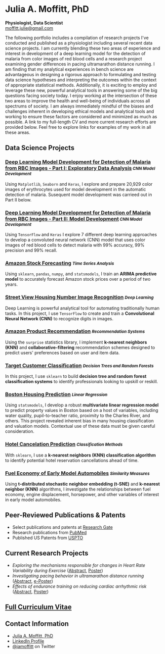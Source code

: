 # Julia A. Moffitt, PhD
**Physiologist, Data Scientist**<br />
[moffitt.julie@gmail.com](moffitt.julie@gmail.com)

The following portfolio includes a compilation of research projects
I've conducted and published as a physiologist including several recent
data science projects. I am currently blending
these two areas of experience and interest in development of a deep learning model for the detection of malaria from color images of red blood cells and a research project examining gender differences in pacing ultramarathon distance running. I am finding that my analytical experiences in bench science are advantageous in designing a rigorous approach to formulating and testing data science hypotheses and interpreting the outcomes within the context of appropriate statistical methods.  Additionally, it is exciting to employ and leverage these new, powerful analytical tools in answering some of the big questions facing society today.  I enjoy working at the intersection of these two areas to improve the health and well-being of individuals across all spectrums of society.  I am always immediately mindful of the biases and challenges inherent in developing ethical models and analytical tools and working to ensure these factors are considered and minimized as much as possible.  A link to my full-length CV and more current research efforts are provided below. Feel free to explore links for examples of my work in all these areas. 

## Data Science Projects

### [Deep Learning Model Development for Detection of Malaria from RBC Images - Part I: Exploratory Data Analysis](https://github.com/jamoffitt67/jamoffitt67.github.io/blob/8bead3dedf23f2a72e6beca0a7b24bedf35f6f76/Optimization%20of%20a%20CNN%20model%20for%20detection%20of%20malaria%20in%20erythrocytes.%20%20Part%20I_Exploratory%20Data%20Analysis%20(1).ipynb)<i style="font-size:0.8em"> CNN Model Development</i> 
Using `Matplotlib`, `Seaborn` and `Keras`, I explore and prepare 20,929 color images of erythrocytes used for model development in the automatic detection of malaria. Susequent model development was carrieed out in Part II below.    

### [Deep Learning Model Development for Detection of Malaria from RBC Images - Part II: Model Development](https://github.com/jamoffitt67/jamoffitt67.github.io/blob/8bead3dedf23f2a72e6beca0a7b24bedf35f6f76/Part%20II_Optimization%20of%20CNN%20model%20for%20automatic%20detection%20of%20malaria.ipynb)<i style="font-size:0.8em"> CNN Model Development</i>  
Using `TensorFlow` and `Keras` I explore 7 different deep learning approaches to develop a convoluted neural network (CNN) model that uses color images of red blood cells to detect malaria with 99% accuracy, 99% precision and 99% recall. 

### [Amazon Stock Forecasting](https://github.com/jamoffitt67/jamoffitt67.github.io/blob/ad1f0adbf8dcf670e4a7a550b551cbde5f0ed41d/Amazon_Stock_Project_Time_Series_PF.ipynb) <i style="font-size:0.8em">Time Series Analysis</i>
Using `sklearn`, `pandas`, `numpy`, and `statsmodels`, I train
an **ARIMA predictive model** to accurately forecast Amazon stock
prices over a period of two years.

### [Street View Housing Number Image Recognition](https://github.com/jamoffitt67/jamoffitt67.github.io/blob/f3524873b9821502743b54be20b181b5c8dfd339/CNN_Project_SVHN_PF.ipynb) <i style="font-size:0.8em">Deep Learning</i>
Deep Learning is powerful analytical tool for automating
traditionally human tasks. In this project, I use `TensorFlow` to
create and train a **Convolutional Neural Network (CNN)** to
recognize digits in images.

### [Amazon Product Recommendation](https://github.com/jamoffitt67/jamoffitt67.github.io/blob/237f3589eb018c249bc148b62274d389c595a264/Amazon_Recommendation_System_PF.ipynb) <i style="font-size:0.8em">Recommendation Systems</i>
Using the `surprise` statistics library, I implement **k-nearest
neighbors (KNN)** and **collaborative-filtering** recommendation
schemes designed to predict users' preferences based on user and
item data.

### [Target Customer Classification](https://github.com/jamoffitt67/jamoffitt67.github.io/blob/0f563df8428e368fee922da06b9c75684142f635/Classification_Decision_Tree_Random_Forests_PF.ipynb) <i style="font-size:0.8em">Decision Trees and Random Forests</i>
In this project, I use `sklearn` to build **decision tree and random
forest classification systems** to identify professionals looking to
upskill or reskill.

### [Boston Housing Prediction](https://github.com/jamoffitt67/jamoffitt67.github.io/blob/3b4945b507e96735f04cc0ea0c967ea7c3fca7c1/Boston_house_price_prediction_pf%20(1).ipynb) <i style="font-size:0.8em">Linear Regression</i>
Using `statsmodels`, I develop a robust **multivariate linear
regression model** to predict property values in Boston based on a
host of variables, including water quality, pupil-to-teacher ratio,
proximity to the Charles River, and others. This project revealed inherent bias in many housing classification and valuation models. Contextual use of these data must be given careful consideration.

### [Hotel Cancelation Prediction](https://github.com/jamoffitt67/jamoffitt67.github.io/blob/911d9bfa8e69cacd34581273895c59a583cee566/Project_Classification_Hotel_Cancelation_PF%20(1).ipynb) <i style="font-size:0.8em">Classification Methods</i>
With `sklearn`, I use a **k-nearest neighbors (KNN) classification
algorithm** to identify potential hotel reservation cancellations
ahead of time.

### [Fuel Economy of Early Model Automobiles](https://github.com/jamoffitt67/jamoffitt67.github.io/blob/668415aa6991a606b6be1dfb3ca4f5193e4477ba/PCA_tSNE_MPG_explore_PF.ipynb) <i style="font-size:0.8em">Similarity Measures</i>
Using **t-distributed stochastic neighbor embedding (t-SNE)** and
**k-nearest neighbor (KNN)** algorithms, I investigate the
relationships between fuel economy, engine displacement, horsepower,
and other variables of interest in early model automobiles.

## Peer-Reviewed Publications & Patents

- Select publications and patents at [Research Gate](https://www.researchgate.net/profile/Julia-Moffitt/research)
- Research publications from [PubMed](https://pubmed.ncbi.nlm.nih.gov/?term=(cardio)%20AND%20(Moffitt%2C%20JA%5BAuthor%5D)&sort=date)
- Published US Patents from [USPTO](https://patft.uspto.gov/netacgi/nph-Parser?Sect1=PTO2&Sect2=HITOFF&p=1&u=%2Fnetahtml%2FPTO%2Fsearch-bool.html&r=0&f=S&l=50&TERM1=Moffitt&FIELD1=INNM&co1=AND&TERM2=Cardiac+Pacemakers&FIELD2=ASNM&d=PTXT)

## Current Research Projects
- *Exploring the mechanisms responsible for changes in Heart Rate Variability during Exercise* ([Abstract](https://digitalcommons.wku.edu/ijesab/vol11/iss7/36/), [Poster](https://github.com/jamoffitt67/jamoffitt67.github.io/blob/96c91f6bcc84fdfd34c489776dfc8f3d402456c4/Stevens%20Pham%20Le%20CSACSM%20Poster%20.pdf))
- *Investigating pacing behavior in ultramarathon distance running* ([Abstract](https://journals.lww.com/acsm-msse/Fulltext/2021/08001/Women_Pace_Better_Than_Men_In_A_100_mile_Distance.108.aspx), [e-Poster](https://github.com/jamoffitt67/jamoffitt67.github.io/blob/0805888d0e508bc704e7452c6fb738d92110e5fd/ACSM%20Conference%20Poster%20FINAL%202021.pdf))
- *Effects of endurance training on reducing cardiac arrhythmic risk* ([Abstract](https://journals.lww.com/acsm-msse/Fulltext/2014/05001/Exercise_Training_Results_in_Reduced_Arrhythmic.2024.aspx), [Poster](https://github.com/jamoffitt67/jamoffitt67.github.io/blob/d5afde8a79ee271431fb3bdc76443fdfc5bea512/ACSM%202014%20Poster.pdf))

## [Full Curriculum Vitae](https://github.com/jamoffitt67/jamoffitt67.github.io/blob/672a32af6b2ffd85bac03411726a87a25915b26e/JuliaAMoffittCV%20Current%202.5.22.pdf)


## Contact Information
- [Julia A. Moffitt, PhD](mailto:moffitt.julie@gmail.com)
- [LinkedIn Profile](https://www.linkedin.com/in/julia-moffitt-2014a53/)
- [@jamoffitt](https://twitter.com/jamoffitt) on Twitter
